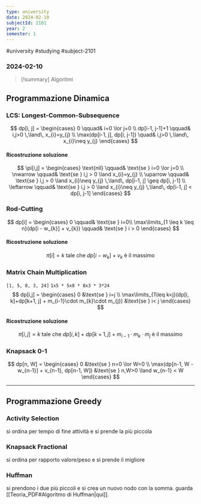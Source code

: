 ```yaml
---
type: university
date: 2024-02-10
subjectId: 2101
year: 2
semester: 1
---
```

#university #studying #subject-2101
### 2024-02-10
> [!summary] Algoritmi

## Programmazione Dinamica
### LCS: Longest-Common-Subsequence
$$
dp[i, j] = \begin{cases}
0 \qquad& i=0 \lor j=0 \\
dp[i-1, j-1]+1 \qquad& i,j>0 \,\land\, x_{i}=y_{j} \\
\max(dp[i-1, j], dp[i, j-1]) \quad& i,j>0 \,\land\, x_{i}\neq y_{j}
\end{cases}
$$
#### Ricostruzione soluzione
$$
\pi[i,j] = \begin{cases}
\text{nil} \qquad& \text{se } i=0 \lor j=0 \\
\nwarrow \qquad& \text{se } i,j > 0 \land x_{i}=y_{j} \\
\uparrow \qquad& \text{se } i,j > 0 \land x_{i}\neq y_{j} \,\land\, dp[i-1, j] \geq dp[i, j-1] \\
\leftarrow \qquad& \text{se } i,j > 0 \land x_{i}\neq y_{j} \,\land\, dp[i-1, j] < dp[i, j-1]
\end{cases}
$$
### Rod-Cutting
$$
dp[i] = \begin{cases}
0 \qquad& \text{se } i=0\\
\max\limits_{1 \leq k \leq n}(dp[i - w_{k}] + v_{k}) \qquad& \text{se } i > 0
\end{cases}
$$
#### Ricostruzione soluzione
$$
\pi[i] = k \text{ tale che } dp[i-w_{k}]+v_{k} \text{ è il massimo}
$$
### Matrix Chain Multiplication
`[1, 5, 8, 3, 24]`
`1x5 * 5x8 * 8x3 * 3*24`
$$
dp[i,j] = \begin{cases}
0 &\text{se } i=j \\
\max\limits_{1\leq k<j}(dp[i, k]+dp[k+1, j] + m_{i-1}\cdot m_{k}\cdot m_{j})  &\text{se } i< j
\end{cases}
$$
#### Ricostruzione soluzione
$$
\pi[i, j] = k \text{ tale che } dp[i, k]+dp[k+1, j] + m_{i-1}\cdot m_{k}\cdot m_{j} \text{ è il massimo}
$$
### Knapsack 0-1
$$
dp[n, W] = \begin{cases}
0 &\text{se } n=0 \lor W=0 \\
\max(dp[n-1, W - w_{n-1}] + v_{n-1}, dp[n-1, W]) &\text{se } n,W>0 \land w_{n-1} < W
\end{cases}
$$

---
## Programmazione Greedy
### Activity Selection
si ordina per tempo di fine attività e si prende la più piccola
### Knapsack Fractional
si ordina per rapporto valore/peso e si prende il migliore
### Huffman
si prendono i due più piccoli e si crea un nuovo nodo con la somma. guarda [[Teoria_PDF#Algoritmo di Huffman|qui]].
